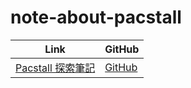 

# note-about-pacstall

| Link | GitHub |
| ---- | ------ |
| [Pacstall 探索筆記](https://samwhelp.github.io/note-about-pacstall/) | [GitHub](https://github.com/samwhelp/note-about-pacstall) |
